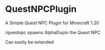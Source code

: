 # QuestNPCPlugin

A Simple Quest NPC Plugin for Minecraft 1.20

/questnpc spawns AlphaDuplo the Quest NPC

Can easily be extended
